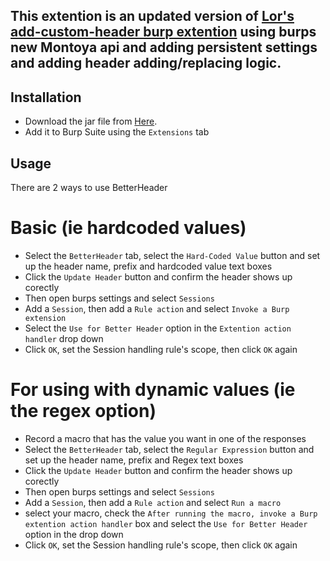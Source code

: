 ## This extention is an updated version of [Lor's add-custom-header burp extention](https://github.com/PortSwigger/add-custom-header/tree/master) using burps new Montoya api and adding persistent settings and adding header adding/replacing logic.

## Installation
* Download the jar file from [Here](https://github.com/THawley42/BetterHeader/releases).
* Add it to Burp Suite using the `Extensions` tab
## Usage
There are 2 ways to use BetterHeader
# Basic (ie hardcoded values)
* Select the `BetterHeader` tab, select the `Hard-Coded Value` button and set up the header name, prefix and hardcoded value text boxes
* Click the `Update Header` button and confirm the header shows up corectly
* Then open burps settings and select `Sessions`
* Add a `Session`, then add a `Rule action` and select `Invoke a Burp extension`
* Select the `Use for Better Header` option in the `Extention action handler` drop down
* Click `OK`, set the Session handling rule's scope, then click `OK` again
# For using with dynamic values (ie the regex option)
* Record a macro that has the value you want in one of the responses
* Select the `BetterHeader` tab, select the `Regular Expression` button and set up the header name, prefix and Regex text boxes
* Click the `Update Header` button and confirm the header shows up corectly
* Then open burps settings and select `Sessions`
* Add a `Session`, then add a `Rule action` and select `Run a macro`
* select your macro, check the `After running the macro, invoke a Burp extention action handler` box and select the `Use for Better Header` option in the drop down
* Click `OK`, set the Session handling rule's scope, then click `OK` again
